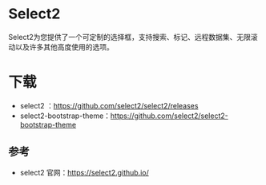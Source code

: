 # Select2
Select2为您提供了一个可定制的选择框，支持搜索、标记、远程数据集、无限滚动以及许多其他高度使用的选项。

# 下载
* select2 ：https://github.com/select2/select2/releases
* select2-bootstrap-theme：https://github.com/select2/select2-bootstrap-theme

## 参考
* select2 官网：https://select2.github.io/